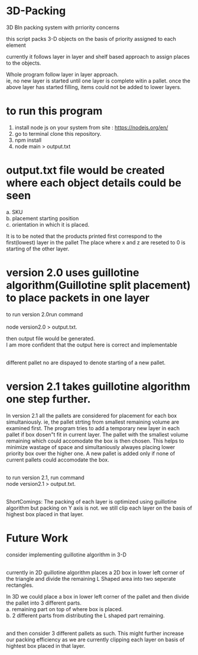 # 3D-Packing
3D BIn packing system with prriority concerns

this script packs 3-D objects on the basis of priority assigned to each element 

currently it follows layer in layer and shelf based approach to assign places to the objects.

Whole program follow layer in layer approach.<br />
ie, no new layer is started until one layer is complete witin a pallet.
once the above layer has started filling, items could not be added to lower layers.

# to run this program
1. install node js on your system from site : https://nodejs.org/en/
2. go to terminal clone this repository.  
3. npm install
4. node main > output.txt

# output.txt file would be created where each object details could be seen
a. SKU <br />
b. placement  starting position<br />
c. orientation in which it is placed.<br />
  
It is to be noted that the products printed first correspond to the first(lowest) layer in the pallet
The place where x and z are reseted to 0 is starting of the other layer.

# version 2.0 uses guillotine algorithm(Guillotine split placement) to place packets in one layer

to run version 2.0run command<br /><br />
  node version2.0 > output.txt.

then output file would be generated.<br />
I am more confident that the output here is correct and implementable<br /><br />

different pallet no are dispayed to denote starting of a new pallet.<br />

# version 2.1 takes guillotine algorithm one step further.

In version 2.1 all the pallets are considered for placement for each box simultaniously.
ie, the pallet strting from smallest remaining volume are examined first. 
The program tries to add a temporary new layer in each pallet if box dosen"t fit in current layer.
The pallet with the smallest volume remaining which could accomodate the box is then chosen.
This helps to minimize wastage of space and simultaniously alwayes placing lower priority box over the higher one.
A new pallet is added only if none of current pallets could accomodate the box.<br /><br />


to run version 2.1, run command<br />
  node version2.1 > output.txt.<br /><br />

ShortComings: The packing of each layer is optimized using guillotine algorithm but packing on Y axis is not.
              we still clip each layer on the basis of highest box placed in that layer.


# Future Work
consider implementing guillotine algorithm in 3-D<br /><br />

currently in 2D guillotine algorithm places a 2D box in lower left corner of the triangle and divide the remaining 
 L Shaped area into two seperate rectangles.

In 3D we could place a box in lower left corner of the pallet and then divide the pallet into 3 different parts.<br />
a. remaining part on top of where box is placed.<br />
b. 2 different parts from distributing the L shaped part remaining.<br /><br />

and then consider 3 different pallets as such. This might further increase our packing efficiency as we are currently
clipping each layer on basis of hightest box placed in that layer.

